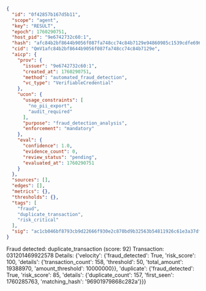 ```json
{
  "id": "0f42857b167d5b11",
  "scope": "agent",
  "key": "RESULT",
  "epoch": 1760290751,
  "host_pid": "9e6742732c60:1",
  "hash": "afc84b2bf8644b9056f087fa748cc74c84b7129e94860985c1539cdfe6968e95",
  "cid": "QmV1afc84b2bf8644b9056f087fa748cc74c84b7129e",
  "aicp": {
    "prov": {
      "issuer": "9e6742732c60:1",
      "created_at": 1760290751,
      "method": "automated_fraud_detection",
      "vc_type": "VerifiableCredential"
    },
    "ucon": {
      "usage_constraints": [
        "no_pii_export",
        "audit_required"
      ],
      "purpose": "fraud_detection_analysis",
      "enforcement": "mandatory"
    },
    "eval": {
      "confidence": 1.0,
      "evidence_count": 0,
      "review_status": "pending",
      "evaluated_at": 1760290751
    }
  },
  "sources": [],
  "edges": [],
  "metrics": {},
  "thresholds": {},
  "tags": [
    "fraud",
    "duplicate_transaction",
    "risk_critical"
  ],
  "sig": "ac1cb046bf8793cb9d22666f930e2c870bd9b32563b54811926c61e3a37dfaa8"
}
```

Fraud detected: duplicate_transaction (score: 92)
Transaction: 031201469922578
Details: {'velocity': {'fraud_detected': True, 'risk_score': 100, 'details': {'transaction_count': 158, 'threshold': 50, 'total_amount': 19388970, 'amount_threshold': 10000000}}, 'duplicate': {'fraud_detected': True, 'risk_score': 85, 'details': {'duplicate_count': 157, 'first_seen': 1760285763, 'matching_hash': '96901979868c282a'}}}